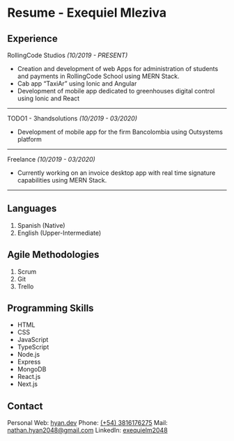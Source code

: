 # Resume - Exequiel Mleziva

## Experience

RollingCode Studios _(10/2019 - PRESENT)_

- Creation and development of web Apps for administration of students and payments in RollingCode School using MERN Stack.
- Cab app “TaxiAr” using Ionic and Angular
- Development of mobile app dedicated to greenhouses digital control using Ionic and React

---

TODO1 - 3handsolutions _(10/2019 - 03/2020)_

- Development of mobile app for the firm Bancolombia using Outsystems platform

---

Freelance _(10/2019 - 03/2020)_

- Currently working on an invoice desktop app with real time signature capabilities using MERN Stack.

---

## Languages

1.  Spanish (Native)
2.  English (Upper-Intermediate)

## Agile Methodologies

1.  Scrum
2.  Git
3.  Trello

## Programming Skills

- HTML
- CSS
- JavaScript
- TypeScript
- Node.js
- Express
- MongoDB
- React.js
- Next.js

## Contact

Personal Web: [hyan.dev](https://hyan.dev)
Phone: [(+54) 3816176275](tel:3816176275)
Mail: [nathan.hyan2048@gmail.com](mailto:nathan.hyan2048@gmail.com)
LinkedIn: [exequielm2048](https://www.linkedin.com/in/exequielm2048/)

